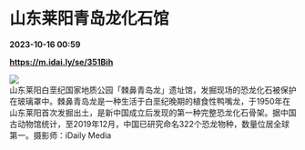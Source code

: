 # 山东莱阳青岛龙化石馆

**2023-10-16 00:59**

**https://m.idai.ly/se/351Bih**

![](http://pic.yupoo.com/fotomag/362bc01d/fdba2467.jpg)  
山东莱阳白垩纪国家地质公园「棘鼻青岛龙」遗址馆，发掘现场的恐龙化石被保护在玻璃罩中。棘鼻青岛龙是一种生活于白垩纪晚期的植食性鸭嘴龙，于1950年在山东莱阳首次发掘出土，是新中国成立后发现的第一种完整恐龙化石骨架。据中国古动物馆统计，至2019年12月，中国已研究命名322个恐龙物种，数量位居全球第一。摄影师：iDaily Media